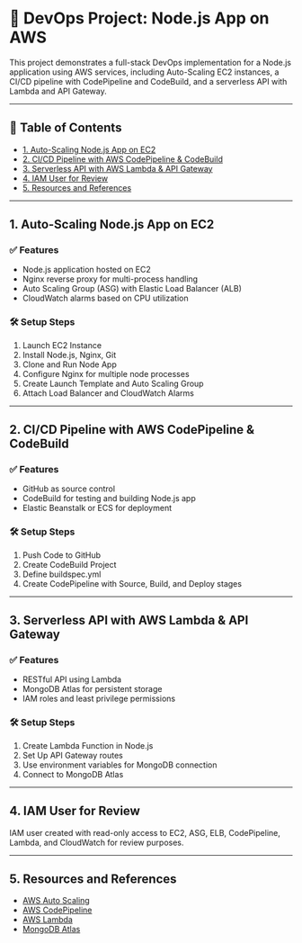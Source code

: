 # 🚀 DevOps Project: Node.js App on AWS

This project demonstrates a full-stack DevOps implementation for a Node.js application using AWS services, including Auto-Scaling EC2 instances, a CI/CD pipeline with CodePipeline and CodeBuild, and a serverless API with Lambda and API Gateway.

---

## 📌 Table of Contents

- [1. Auto-Scaling Node.js App on EC2](#1-auto-scaling-nodejs-app-on-ec2)
- [2. CI/CD Pipeline with AWS CodePipeline & CodeBuild](#2-cicd-pipeline-with-aws-codepipeline--codebuild)
- [3. Serverless API with AWS Lambda & API Gateway](#3-serverless-api-with-aws-lambda--api-gateway)
- [4. IAM User for Review](#4-iam-user-for-review)
- [5. Resources and References](#5-resources-and-references)

---

## 1. Auto-Scaling Node.js App on EC2

### ✅ Features
- Node.js application hosted on EC2
- Nginx reverse proxy for multi-process handling
- Auto Scaling Group (ASG) with Elastic Load Balancer (ALB)
- CloudWatch alarms based on CPU utilization

### 🛠️ Setup Steps
1. Launch EC2 Instance
2. Install Node.js, Nginx, Git
3. Clone and Run Node App
4. Configure Nginx for multiple node processes
5. Create Launch Template and Auto Scaling Group
6. Attach Load Balancer and CloudWatch Alarms

---

## 2. CI/CD Pipeline with AWS CodePipeline & CodeBuild

### ✅ Features
- GitHub as source control
- CodeBuild for testing and building Node.js app
- Elastic Beanstalk or ECS for deployment

### 🛠️ Setup Steps
1. Push Code to GitHub
2. Create CodeBuild Project
3. Define buildspec.yml
4. Create CodePipeline with Source, Build, and Deploy stages

---

## 3. Serverless API with AWS Lambda & API Gateway

### ✅ Features
- RESTful API using Lambda
- MongoDB Atlas for persistent storage
- IAM roles and least privilege permissions

### 🛠️ Setup Steps
1. Create Lambda Function in Node.js
2. Set Up API Gateway routes
3. Use environment variables for MongoDB connection
4. Connect to MongoDB Atlas

---

## 4. IAM User for Review

IAM user created with read-only access to EC2, ASG, ELB, CodePipeline, Lambda, and CloudWatch for review purposes.

---

## 5. Resources and References

- [AWS Auto Scaling](https://docs.aws.amazon.com/autoscaling/)
- [AWS CodePipeline](https://docs.aws.amazon.com/codepipeline/)
- [AWS Lambda](https://docs.aws.amazon.com/lambda/)
- [MongoDB Atlas](https://www.mongodb.com/docs/atlas/)
